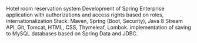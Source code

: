 Hotel room reservation system
Development of Spring Enterprise application with authorizations and access rights based on roles, internationalization 
  Stack: Maven, Spring (Boot, Security), Java 8 Stream API, Git, Tomcat, HTML, CSS, Thymeleaf, Lombok.
implementation of saving to MySQL databases based on Spring Data and JDBC.
